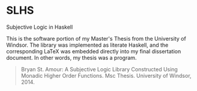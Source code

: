 # SLHS
Subjective Logic in Haskell

This is the software portion of my Master's Thesis from the University of Windsor. The library was implemented as literate Haskell, and the corresponding LaTeX was embedded directly into my final dissertation document. In other words, my thesis was a program.

> Bryan St. Amour: A Subjective Logic Library Constructed Using Monadic Higher Order Functions. Msc Thesis. University of Windsor, 2014.
